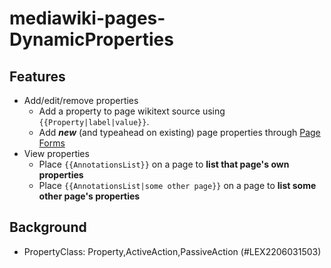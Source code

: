 # mediawiki-pages-DynamicProperties

## Features

* Add/edit/remove properties
  * Add a property to page wikitext source using `{{Property|label|value}}`.
  * Add ***new*** (and typeahead on existing) page properties through [Page Forms](https://www.mediawiki.org/wiki/Extension:Page_Forms)
* View properties
  * Place `{{AnnotationsList}}` on a page to **list that page's own properties**
  * Place `{{AnnotationsList|some other page}}` on a page to **list some other page's properties**

## Background
* PropertyClass: Property,ActiveAction,PassiveAction (#LEX2206031503)